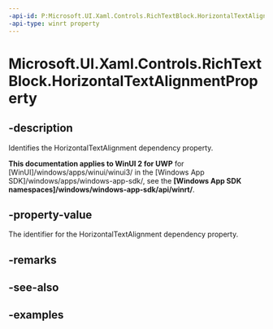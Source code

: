 ```yaml
---
-api-id: P:Microsoft.UI.Xaml.Controls.RichTextBlock.HorizontalTextAlignmentProperty
-api-type: winrt property
---
```


<!-- Property syntax.
public DependencyProperty HorizontalTextAlignmentProperty { get; }
-->

# Microsoft.UI.Xaml.Controls.RichTextBlock.HorizontalTextAlignmentProperty

## -description

Identifies the HorizontalTextAlignment dependency property.

**This documentation applies to WinUI 2 for UWP** for [WinUI]/windows/apps/winui/winui3/ in the [Windows App SDK]/windows/apps/windows-app-sdk/, see the **[Windows App SDK namespaces]/windows/windows-app-sdk/api/winrt/**.

## -property-value

The identifier for the HorizontalTextAlignment dependency property.

## -remarks

## -see-also

## -examples

